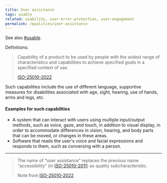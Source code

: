 ```yaml
---
title: User assistance
tags: usable
related: usability, user-error-protection, user-engagement
permalink: /qualities/user-assistance
---
```



See also [#usable](/tag-usable). 


Definitions:

>Capability of a product to be used by people with the widest range of characteristics and capabilities to achieve specified goals in a specified context of use.
>
>[ISO-25010-2022](/references/#iso-25010-2022)

Such capabilities include the use of different language, supportive measures for disabilities associated with age, sight, hearing, use of hands, arms and legs, etc.

#### Examples for such capabilities

* A system that can interact with users using multiple input/output methods, such as voice, gaze, and touch, in addition to visual display, in order to accommodate differences in vision, hearing, and body parts that can be moved, or changes in these areas.
* Software that reads the user's voice and facial expressions and responds to them, such as conversing with a person.
<hr class="with-no-margin"/>

>The name of “user assistance” replaces the previous name “accessibility” (in [ISO-25010-2011](/references/#iso-25010-2011)) as quality subcharacteristic.
>
>Note from [ISO-25010-2022](/references/#iso-25010-2022)

